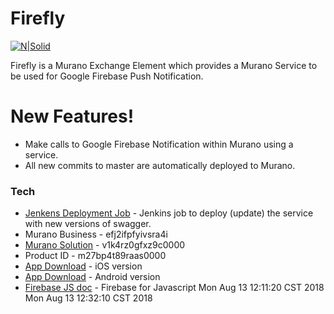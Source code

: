 # Firefly

[![N|Solid](https://encrypted-tbn0.gstatic.com/images?q=tbn:ANd9GcQBlzgDcbrK0yllT0VcpvRndi09b64qcO7zWelc8uz2U_Y3XBj-)](https://nodesource.com/products/nsolid)

Firefly is a Murano Exchange Element which provides a Murano Service to be used for Google Firebase Push Notification.

# New Features!

  - Make calls to Google Firebase Notification within Murano using a service.
  - All new commits to master are automatically deployed to Murano.


### Tech
* [Jenkens Deployment Job](https://jenkins.exosite.com/job/hackathon2018-firefly/) - Jenkins job to deploy (update) the service with new versions of swagger.
* Murano Business - efj2ifpfyivsra4i
* [Murano Solution](https://hamv2-demo.apps.exosite.io) - v1k4rz0gfxz9c0000
* Product ID - m27bp4t89raas0000
* [App Download](https://rink.hockeyapp.net/apps/69d31567d64146e0bd5e0f66d7b0b623/app_versions/66) - iOS version
* [App Download](https://rink.hockeyapp.net/apps/22fba48496734bb1ad580c42c106f5b0/app_versions/98) - Android version
* [Firebase JS doc](https://firebase.google.com/docs/cloud-messaging/js/client) - Firebase for Javascript 
Mon Aug 13 12:11:20 CST 2018
Mon Aug 13 12:32:10 CST 2018
